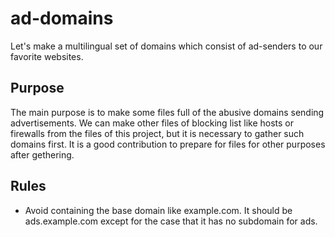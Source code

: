 # ad-domains
Let's make a multilingual set of domains which consist of ad-senders to our favorite websites.

## Purpose
The main purpose is to make some files full of the abusive domains sending advertisements. We can make other files of blocking list like hosts or firewalls from the files of this project, but it is necessary to gather such domains first. It is a good contribution to prepare for files for other purposes after gethering.

## Rules
* Avoid containing the base domain like example.com. It should be ads.example.com except for the case that it has no subdomain for ads.


